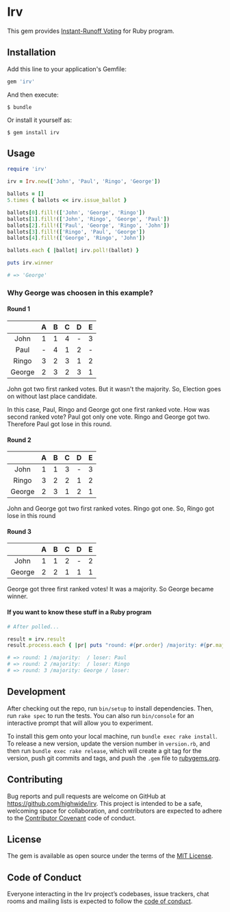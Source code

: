 # Irv

This gem provides [Instant-Runoff Voting](https://en.wikipedia.org/wiki/Instant-runoff_voting) for Ruby program.

## Installation

Add this line to your application's Gemfile:

```ruby
gem 'irv'
```

And then execute:

    $ bundle

Or install it yourself as:

    $ gem install irv

## Usage

```ruby
require 'irv'

irv = Irv.new(['John', 'Paul', 'Ringo', 'George'])

ballots = []
5.times { ballots << irv.issue_ballot }

ballots[0].fill!(['John', 'George', 'Ringo'])
ballots[1].fill!(['John', 'Ringo', 'George', 'Paul'])
ballots[2].fill!(['Paul', 'George', 'Ringo', 'John'])
ballots[3].fill!(['Ringo', 'Paul', 'George'])
ballots[4].fill!(['George', 'Ringo', 'John'])

ballots.each { |ballot| irv.poll!(ballot) }

puts irv.winner

# => 'George'
```

### Why George was choosen in this example?

#### Round 1

|      |A|B|C|D|E|
|:-:|:-:|:-:|:-:|:-:|:-:|
|John  |1|1|4|-|3|
|Paul  |-|4|1|2|-|
|Ringo |3|2|3|1|2|
|George|2|3|2|3|1|

John got two first ranked votes. But it wasn't the majority.
So, Election goes on without last place candidate.

In this case, Paul, Ringo and George got one first ranked vote.
How was second ranked vote?  Paul got only one vote. Ringo and George got two.
Therefore Paul got lose in this round.

#### Round 2

|      |A|B|C|D|E|
|:-:|:-:|:-:|:-:|:-:|:-:|
|John  |1|1|3|-|3|
|Ringo |3|2|2|1|2|
|George|2|3|1|2|1|

John and George got two first ranked votes. Ringo got one.
So, Ringo got lose in this round

#### Round 3

|      |A|B|C|D|E|
|:-:|:-:|:-:|:-:|:-:|:-:|
|John  |1|1|2|-|2|
|George|2|2|1|1|1|

George got three first ranked votes! It was a majority. So George became winner.

#### If you want to know these stuff in a Ruby program

```ruby
# After polled...

result = irv.result
result.process.each { |pr| puts "round: #{pr.order} /majority: #{pr.majority} / loser: #{pr.loser}" }

# => round: 1 /majority:  / loser: Paul
# => round: 2 /majority:  / loser: Ringo
# => round: 3 /majority: George / loser:
```

## Development

After checking out the repo, run `bin/setup` to install dependencies. Then, run `rake spec` to run the tests. You can also run `bin/console` for an interactive prompt that will allow you to experiment.

To install this gem onto your local machine, run `bundle exec rake install`. To release a new version, update the version number in `version.rb`, and then run `bundle exec rake release`, which will create a git tag for the version, push git commits and tags, and push the `.gem` file to [rubygems.org](https://rubygems.org).

## Contributing

Bug reports and pull requests are welcome on GitHub at https://github.com/highwide/irv. This project is intended to be a safe, welcoming space for collaboration, and contributors are expected to adhere to the [Contributor Covenant](http://contributor-covenant.org) code of conduct.

## License

The gem is available as open source under the terms of the [MIT License](https://opensource.org/licenses/MIT).

## Code of Conduct

Everyone interacting in the Irv project’s codebases, issue trackers, chat rooms and mailing lists is expected to follow the [code of conduct](https://github.com/[USERNAME]/irv/blob/master/CODE_OF_CONDUCT.md).
